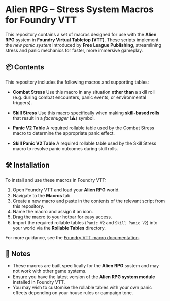 # Alien RPG – Stress System Macros for Foundry VTT

This repository contains a set of macros designed for use with the **Alien RPG** system in **Foundry Virtual Tabletop (VTT)**. These scripts implement the *new panic system* introduced by **Free League Publishing**, streamlining stress and panic mechanics for faster, more immersive gameplay.

## 📦 Contents

This repository includes the following macros and supporting tables:

* **Combat Stress**
  Use this macro in any situation **other than** a skill roll (e.g. during combat encounters, panic events, or environmental triggers).

* **Skill Stress**
  Use this macro specifically when making **skill-based rolls** that result in a *facehugger* (⚠) symbol.

* **Panic V2 Table**
  A required rollable table used by the Combat Stress macro to determine the appropriate panic effect.

* **Skill Panic V2 Table**
  A required rollable table used by the Skill Stress macro to resolve panic outcomes during skill rolls.

## 🛠 Installation

To install and use these macros in Foundry VTT:

1. Open Foundry VTT and load your **Alien RPG** world.
2. Navigate to the **Macros** tab.
3. Create a new macro and paste in the contents of the relevant script from this repository.
4. Name the macro and assign it an icon.
5. Drag the macro to your hotbar for easy access.
6. Import the required rollable tables (`Panic V2` and `Skill Panic V2`) into your world via the **Rollable Tables** directory.

For more guidance, see the [Foundry VTT macro documentation](https://foundryvtt.com/article/macros/).

## 📌 Notes

* These macros are built specifically for the **Alien RPG** system and may not work with other game systems.
* Ensure you have the latest version of the **Alien RPG system module** installed in Foundry VTT.
* You may wish to customise the rollable tables with your own panic effects depending on your house rules or campaign tone.

